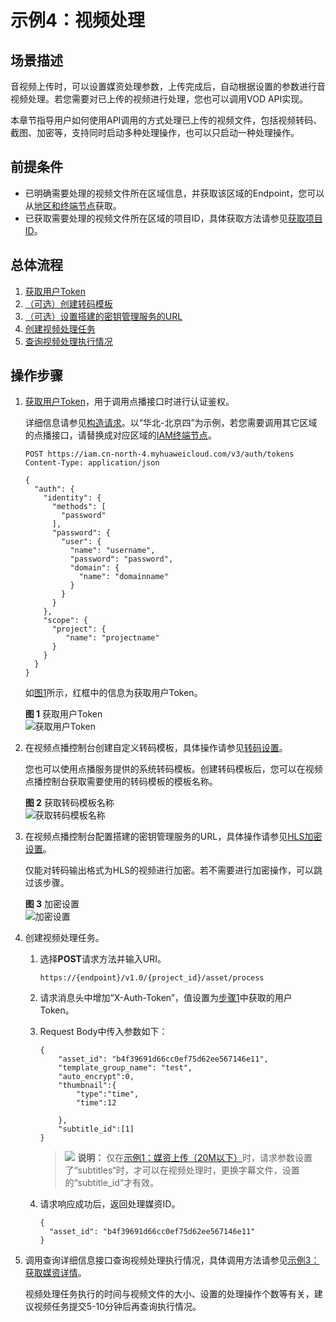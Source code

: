 # 示例4：视频处理<a name="vod_04_0215"></a>

## 场景描述<a name="section5550124610275"></a>

音视频上传时，可以设置媒资处理参数，上传完成后，自动根据设置的参数进行音视频处理。若您需要对已上传的视频进行处理，您也可以调用VOD API实现。

本章节指导用户如何使用API调用的方式处理已上传的视频文件，包括视频转码、截图、加密等，支持同时启动多种处理操作，也可以只启动一种处理操作。

## 前提条件<a name="section1535328172818"></a>

-   已明确需要处理的视频文件所在区域信息，并获取该区域的Endpoint，您可以从[地区和终端节点](https://developer.huaweicloud.com/endpoint?VOD)获取。
-   已获取需要处理的视频文件所在区域的项目ID，具体获取方法请参见[获取项目ID](获取项目ID.md)。

## 总体流程<a name="section1753716933710"></a>

1.  [获取用户Token](#li2334325914)
2.  [（可选）创建转码模板](#li1405244112716)
3.  [（可选）设置搭建的密钥管理服务的URL](#li5605136502)
4.  [创建视频处理任务](#li1799120485439)
5.  [查询视频处理执行情况](#li1475102024712)

## 操作步骤<a name="section6562835174311"></a>

1.  <a name="li2334325914"></a>[获取用户Token](https://support.huaweicloud.com/api-iam/iam_30_0001.html)，用于调用点播接口时进行认证鉴权。

    详细信息请参见[构造请求](构造请求.md)。以“华北-北京四”为示例，若您需要调用其它区域的点播接口，请替换成对应区域的[IAM终端节点](https://developer.huaweicloud.com/endpoint?IAM)。

    ```
    POST https://iam.cn-north-4.myhuaweicloud.com/v3/auth/tokens
    Content-Type: application/json
    
    {
      "auth": {
        "identity": {
          "methods": [
            "password"
          ],
          "password": {
            "user": {
              "name": "username", 
              "password": "password", 
              "domain": {
                "name": "domainname"   
              }
            }
          }
        },
        "scope": {
          "project": {
             "name": "projectname"
          }
        }
      }
    }
    ```

    如[图1](#vod_04_0195_fig955023251511)所示，红框中的信息为获取用户Token。

    **图 1**  获取用户Token<a name="vod_04_0195_fig955023251511"></a>  
    ![](figures/获取用户Token.png "获取用户Token")

2.  <a name="li1405244112716"></a>在视频点播控制台创建自定义转码模板，具体操作请参见[转码设置](https://support.huaweicloud.com/usermanual-vod/vod_01_0072.html)。

    您也可以使用点播服务提供的系统转码模板。创建转码模板后，您可以在视频点播控制台获取需要使用的转码模板的模板名称。

    **图 2**  获取转码模板名称<a name="fig137441551143018"></a>  
    ![](figures/获取转码模板名称.png "获取转码模板名称")

3.  <a name="li5605136502"></a>在视频点播控制台配置搭建的密钥管理服务的URL，具体操作请参见[HLS加密设置](https://support.huaweicloud.com/usermanual-vod/vod_01_0073.html)。

    仅能对转码输出格式为HLS的视频进行加密。若不需要进行加密操作，可以跳过该步骤。

    **图 3**  加密设置<a name="fig8327639323"></a>  
    ![](figures/加密设置.png "加密设置")

4.  <a name="li1799120485439"></a>创建视频处理任务。
    1.  选择**POST**请求方法并输入URI。

        ```
        https://{endpoint}/v1.0/{project_id}/asset/process
        ```

    2.  请求消息头中增加“X-Auth-Token”，值设置为[步骤1](#li2334325914)中获取的用户Token。
    3.  Request Body中传入参数如下：

        ```
        {
        	"asset_id": "b4f39691d66cc0ef75d62ee567146e11",
        	"template_group_name": "test",
        	"auto_encrypt":0,
        	"thumbnail":{
        		"type":"time",
        		"time":12
        		
        	},
        	"subtitle_id":[1]
        }
        ```

        >![](public_sys-resources/icon-note.gif) **说明：** 
        >仅在[示例1：媒资上传（20M以下）](示例1-媒资上传（20M以下）.md)时，请求参数设置了“subtitles“时，才可以在视频处理时，更换字幕文件，设置的“subtitle\_id“才有效。

    4.  请求响应成功后，返回处理媒资ID。

        ```
        {
          "asset_id": "b4f39691d66cc0ef75d62ee567146e11"
        }
        ```


5.  <a name="li1475102024712"></a>调用查询详细信息接口查询视频处理执行情况，具体调用方法请参见[示例3：获取媒资详情](示例3-获取媒资详情.md)。

    视频处理任务执行的时间与视频文件的大小、设置的处理操作个数等有关，建议视频任务提交5-10分钟后再查询执行情况。



